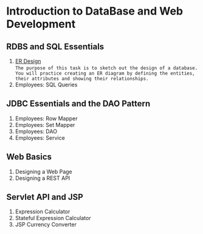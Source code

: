 # Introduction to DataBase and Web Development
## RDBS and SQL Essentials
1. [ER Design](https://github.com/pp8a/RDBS_Web_Spring/tree/main/ER%20Design) </br>```The purpose of this task is to sketch out the design of a database. You will practice creating an ER diagram by defining the entities, their attributes and showing their relationships.```
2. Employees: SQL Queries
## JDBC Essentials and the DAO Pattern
1. Employees: Row Mapper
2. Employees: Set Mapper
3. Employees: DAO
4. Employees: Service
## Web Basics
1. Designing a Web Page
2. Designing a REST API
## Servlet API and JSP
1. Expression Calculator
2. Stateful Expression Calculator
3. JSP Currency Сonverter
